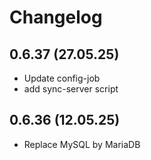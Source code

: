 # Changelog

## 0.6.37 (27.05.25)
- Update config-job
- add sync-server script

## 0.6.36 (12.05.25)
- Replace MySQL by MariaDB
